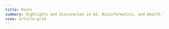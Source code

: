 ```yaml
---
title: Posts
summary: Highlights and Discoveries in AI, Bioinformatics, and Health Tech
view: article-grid
---
```

